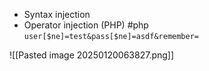 * Syntax injection
* Operator injection (PHP) #php
`user[$ne]=test&pass[$ne]=asdf&remember=`

![[Pasted image 20250120063827.png]]